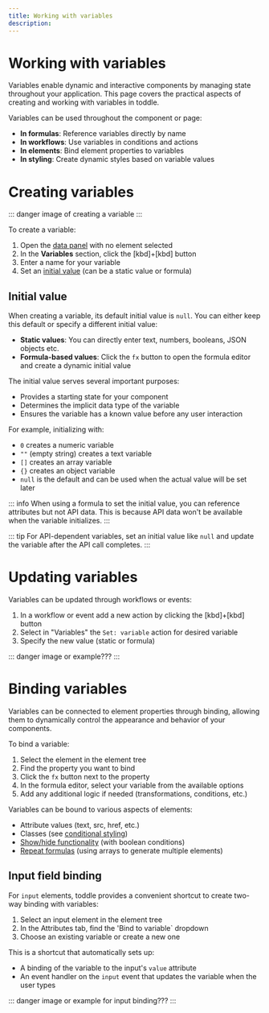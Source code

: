 ```yaml
---
title: Working with variables
description:
---
```


# Working with variables
Variables enable dynamic and interactive components by managing state throughout your application. This page covers the practical aspects of creating and working with variables in toddle.

Variables can be used throughout the component or page:
- **In formulas**: Reference variables directly by name
- **In workflows**: Use variables in conditions and actions
- **In elements**: Bind element properties to variables
- **In styling**: Create dynamic styles based on variable values

# Creating variables
::: danger
image of creating a variable
:::

To create a variable:
1. Open the [data panel](/the-editor/data-panel) with no element selected
2. In the **Variables** section, click the [kbd]+[kbd] button
3. Enter a name for your variable
4. Set an [initial value](#initial-value) (can be a static value or formula)

## Initial value
When creating a variable, its default initial value is `null`. You can either keep this default or specify a different initial value:
- **Static values**: You can directly enter text, numbers, booleans, JSON objects etc.
- **Formula-based values**: Click the `fx` button to open the formula editor and create a dynamic initial value

The initial value serves several important purposes:
- Provides a starting state for your component
- Determines the implicit data type of the variable
- Ensures the variable has a known value before any user interaction

For example, initializing with:
- `0` creates a numeric variable
- `""` (empty string) creates a text variable
- `[]` creates an array variable
- `{}` creates an object variable
- `null` is the default and can be used when the actual value will be set later

::: info
When using a formula to set the initial value, you can reference attributes but not API data. This is because API data won't be available when the variable initializes.
:::

::: tip
For API-dependent variables, set an initial value like `null` and update the variable after the API call completes.
:::

# Updating variables
Variables can be updated through workflows or events:
1. In a workflow or event add a new action by clicking the [kbd]+[kbd] button
2. Select in "Variables" the `Set: variable` action for desired variable 
3. Specify the new value (static or formula)

::: danger
image or example???
:::

# Binding variables
Variables can be connected to element properties through binding, allowing them to dynamically control the appearance and behavior of your components.

To bind a variable:
1. Select the element in the element tree
2. Find the property you want to bind
3. Click the `fx` button next to the property
4. In the formula editor, select your variable from the available options
5. Add any additional logic if needed (transformations, conditions, etc.)

Variables can be bound to various aspects of elements:
- Attribute values (text, src, href, etc.)
- Classes (see [conditional styling](/styling/conditional-styling#class-based-styles))
- [Show/hide functionality](/formulas/the-formula-editor) (with boolean conditions)
- [Repeat formulas](/formulas/repeat-formulas) (using arrays to generate multiple elements)

## Input field binding
For `input` elements, toddle provides a convenient shortcut to create two-way binding with variables:
1. Select an input element in the element tree
2. In the Attributes tab, find the 'Bind to variable` dropdown
3. Choose an existing variable or create a new one

This is a shortcut that automatically sets up:
- A binding of the variable to the input's `value` attribute
- An event handler on the `input` event that updates the variable when the user types

::: danger
image or example for input binding???
:::